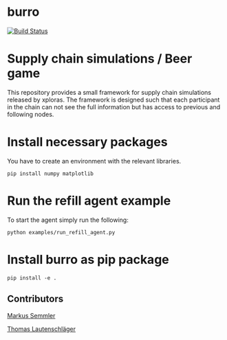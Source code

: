 # burro

[![Build Status](https://travis-ci.org/kosmitive/burro.png?branch=master)](https://travis-ci.org/kosmitive/burro)

# Supply chain simulations / Beer game

This repository provides a small framework for supply chain simulations released by xploras. The framework is designed 
such that each participant in the chain can not see the full information but has access to previous and 
following nodes.

# Install necessary packages

You have to create an environment with the relevant libraries.

```
pip install numpy matplotlib
```

# Run the refill agent example

To start the agent simply run the following:
```
python examples/run_refill_agent.py
```

# Install burro as pip package
```
pip install -e .
```

## Contributors

[Markus Semmler](https://github.com/kosmitive/ )

[Thomas Lautenschläger](https://github.com/thlautenschlaeger/ )
